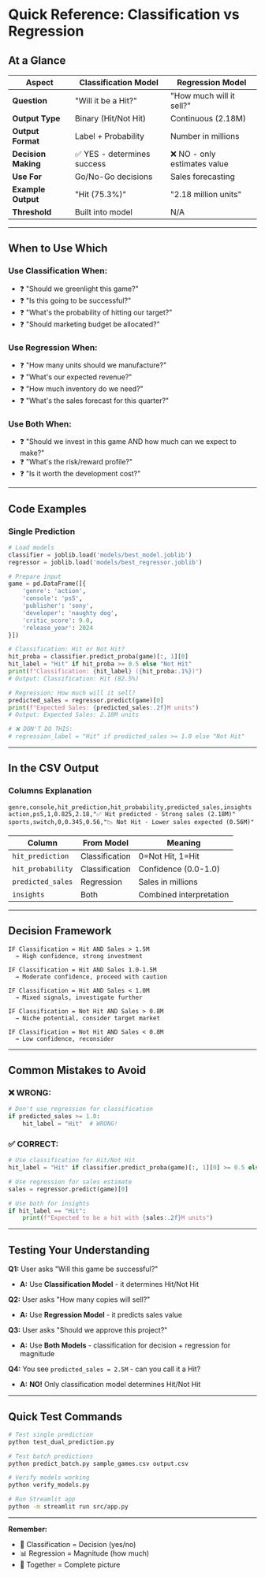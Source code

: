 # Quick Reference: Classification vs Regression

## At a Glance

| Aspect | Classification Model | Regression Model |
|--------|---------------------|------------------|
| **Question** | "Will it be a Hit?" | "How much will it sell?" |
| **Output Type** | Binary (Hit/Not Hit) | Continuous (2.18M) |
| **Output Format** | Label + Probability | Number in millions |
| **Decision Making** | ✅ YES - determines success | ❌ NO - only estimates value |
| **Use For** | Go/No-Go decisions | Sales forecasting |
| **Example Output** | "Hit (75.3%)" | "2.18 million units" |
| **Threshold** | Built into model | N/A |

---

## When to Use Which

### Use Classification When:
- ❓ "Should we greenlight this game?"
- ❓ "Is this going to be successful?"
- ❓ "What's the probability of hitting our target?"
- ❓ "Should marketing budget be allocated?"

### Use Regression When:
- ❓ "How many units should we manufacture?"
- ❓ "What's our expected revenue?"
- ❓ "How much inventory do we need?"
- ❓ "What's the sales forecast for this quarter?"

### Use Both When:
- ❓ "Should we invest in this game AND how much can we expect to make?"
- ❓ "What's the risk/reward profile?"
- ❓ "Is it worth the development cost?"

---

## Code Examples

### Single Prediction

```python
# Load models
classifier = joblib.load('models/best_model.joblib')
regressor = joblib.load('models/best_regressor.joblib')

# Prepare input
game = pd.DataFrame([{
    'genre': 'action',
    'console': 'ps5',
    'publisher': 'sony',
    'developer': 'naughty dog',
    'critic_score': 9.0,
    'release_year': 2024
}])

# Classification: Hit or Not Hit?
hit_proba = classifier.predict_proba(game)[:, 1][0]
hit_label = "Hit" if hit_proba >= 0.5 else "Not Hit"
print(f"Classification: {hit_label} ({hit_proba:.1%})")
# Output: Classification: Hit (82.5%)

# Regression: How much will it sell?
predicted_sales = regressor.predict(game)[0]
print(f"Expected Sales: {predicted_sales:.2f}M units")
# Output: Expected Sales: 2.18M units

# ❌ DON'T DO THIS:
# regression_label = "Hit" if predicted_sales >= 1.0 else "Not Hit"
```

---

## In the CSV Output

### Columns Explanation

```csv
genre,console,hit_prediction,hit_probability,predicted_sales,insights
action,ps5,1,0.825,2.18,"✅ Hit predicted - Strong sales (2.18M)"
sports,switch,0,0.345,0.56,"📉 Not Hit - Lower sales expected (0.56M)"
```

| Column | From Model | Meaning |
|--------|-----------|---------|
| `hit_prediction` | Classification | 0=Not Hit, 1=Hit |
| `hit_probability` | Classification | Confidence (0.0-1.0) |
| `predicted_sales` | Regression | Sales in millions |
| `insights` | Both | Combined interpretation |

---

## Decision Framework

```
IF Classification = Hit AND Sales > 1.5M
  → High confidence, strong investment

IF Classification = Hit AND Sales 1.0-1.5M  
  → Moderate confidence, proceed with caution

IF Classification = Hit AND Sales < 1.0M
  → Mixed signals, investigate further

IF Classification = Not Hit AND Sales > 0.8M
  → Niche potential, consider target market

IF Classification = Not Hit AND Sales < 0.8M
  → Low confidence, reconsider
```

---

## Common Mistakes to Avoid

### ❌ WRONG:
```python
# Don't use regression for classification
if predicted_sales >= 1.0:
    hit_label = "Hit"  # WRONG!
```

### ✅ CORRECT:
```python
# Use classification for Hit/Not Hit
hit_label = "Hit" if classifier.predict_proba(game)[:, 1][0] >= 0.5 else "Not Hit"

# Use regression for sales estimate
sales = regressor.predict(game)[0]

# Use both for insights
if hit_label == "Hit":
    print(f"Expected to be a hit with {sales:.2f}M units")
```

---

## Testing Your Understanding

**Q1:** User asks "Will this game be successful?"
- **A:** Use **Classification Model** - it determines Hit/Not Hit

**Q2:** User asks "How many copies will sell?"
- **A:** Use **Regression Model** - it predicts sales value

**Q3:** User asks "Should we approve this project?"
- **A:** Use **Both Models** - classification for decision + regression for magnitude

**Q4:** You see `predicted_sales = 2.5M` - can you call it a Hit?
- **A:** **NO!** Only classification model determines Hit/Not Hit

---

## Quick Test Commands

```bash
# Test single prediction
python test_dual_prediction.py

# Test batch predictions
python predict_batch.py sample_games.csv output.csv

# Verify models working
python verify_models.py

# Run Streamlit app
python -m streamlit run src/app.py
```

---

**Remember:** 
- 🎯 Classification = Decision (yes/no)
- 📊 Regression = Magnitude (how much)
- 🤝 Together = Complete picture
